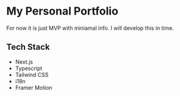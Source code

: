 # My Personal Portfolio

For now it is just MVP with miniamal info. I will develop this in time.


## Tech Stack

- Next.js
- Typescript
- Tailwind CSS
- i18n
- Framer Motion

